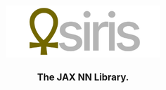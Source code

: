 
<div align="center">
<img width="350px" src="assets/OsirisLogo.svg"></div>
<h2 align="center">The JAX NN Library.</h2>

